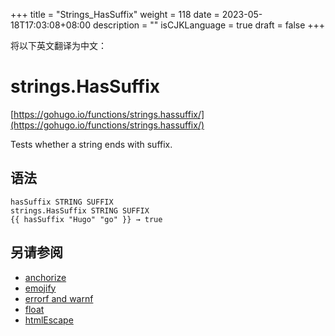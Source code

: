 +++
title = "Strings_HasSuffix"
weight = 118
date = 2023-05-18T17:03:08+08:00
description = ""
isCJKLanguage = true
draft = false
+++

将以下英文翻译为中文：
# strings.HasSuffix

[https://gohugo.io/functions/strings.hassuffix/](https://gohugo.io/functions/strings.hassuffix/)

Tests whether a string ends with suffix.

## 语法

```
hasSuffix STRING SUFFIX
strings.HasSuffix STRING SUFFIX
{{ hasSuffix "Hugo" "go" }} → true
```

## 另请参阅

- [anchorize](https://gohugo.io/functions/anchorize/)
- [emojify](https://gohugo.io/functions/emojify/)
- [errorf and warnf](https://gohugo.io/functions/errorf/)
- [float](https://gohugo.io/functions/float/)
- [htmlEscape](https://gohugo.io/functions/htmlescape/)
